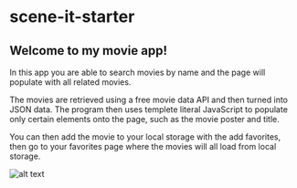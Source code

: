 # scene-it-starter

## Welcome to my movie app!

In this app you are able to search movies by name and the page will populate with all related movies.

The movies are retrieved using a free movie data API and then turned into JSON data. The program then uses templete literal JavaScript
to populate only certain elements onto the page, such as the movie poster and title.

You can then add the movie to your local storage with the add favorites, then go to your favorites page where the movies will all load from
local storage.

![alt text](https://imgur.com/a/to/VuFE9j2)
